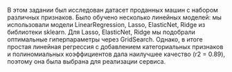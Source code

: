 В этом задании был исследован датасет проданных машин с набором различных признаков. Было обучено несколько линейных моделей: мы использовали модели LinearRegression, Lasso, ElasticNet, Ridge из библиотеки sklearn. Для Lasso, ElasticNet, Ridge мы подобрали оптимальные гиперпараметры через GridSearch. Однако, в итоге простая линейная регрессия с добавлением категориальных признаков и полиномиальных коэффициентов дала наилучшее качество (r2 = 0.89), поэтому она была выбрана для реализации сервиса.
